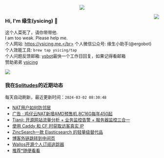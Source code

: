 <p align="center">
    <img align="center" src="https://github-profile-trophy.vercel.app/?username=ysicing&title=Star,Follower,Commit,Issue" style="max-width:100%;">
</p>

<img align="right" src="https://github-readme-stats.vercel.app/api?username=ysicing&show_icons=true&icon_color=805AD5&text_color=718096&bg_color=ffffff&hide_title=true" />


### Hi, I'm 缘生(ysicing) 👋

<!--
**ysicing/ysicing** is a ✨ _special_ ✨ repository because its `README.md` (this file) appears on your GitHub profile.

Here are some ideas to get you started:

- 🔭 I’m currently working on ...
- 🌱 I’m currently learning ...
- 👯 I’m looking to collaborate on ...
- 🤔 I’m looking for help with ...
- 💬 Ask me about ...
- 📫 How to reach me: ...
- 😄 Pronouns: ...
- ⚡ Fun fact: ...
- 🌈 I'm currently working on ... 😎
- 🐳 I’m currently learning go\k8s source code. 😅
- 🤔 I'm thinking about how to make more more money 😁.
- 💬 Ask me about `lao biao`
- 📫 How to reach me: mail [i@ysicing.me](mailto:i@ysicing.me) or blog [ysicing.me](https://ysicing.me) 
- sponsor: [ysicing](https://afdian.net/@ysicing)

-->

这个人菜死了，请你带带他.</br>
I am too weak. Please help me.</br>
个人网站: https://ysicing.me.</br>
个人微信公众号: 缘生小助手(@ergobot)</br>
个人效能工具: `brew tap ysicing/tap`</br>
个人问题反馈邮箱:  [ysbot](mailto:ysbot@12306.work)最快一个工作日回复，如果记得看邮箱</br>
赞助弟弟 [ysicing](https://sponsor.ysicing.net/)

![](https://komarev.com/ghpvc/?username=ysicing&color=green)

<!--events start -->

### 我在[Solitudes](https://ysicing.me)的近期动态

每天自动刷新，最近更新时间：`2024-03-02 08:30:48`

*  [NAT用户如何防邻居](https://ysicing.me/natvps-user-guide/v1)
*  [广告 · 鸡仔云NAT新增AMD预售机,8C16G每年450起](https://ysicing.me/ad/bigchick-ipv6-vps-amd001e/v1)
*  [Tianji: 开源网站流量分析 + 业务监控告警 + 服务器监控三合一](https://ysicing.me/tools/tianji/v1)
*  [使用 Caddy 和 CF 时获取访客真实 IP](https://ysicing.me/caddy-cloudflare-realip/v1)
*  [ZincSearch一款 Elasticsearch 的轻量级替代品](https://ysicing.me/tools/zincsearch/v1)
*  [博客外链跳转到中间页](https://ysicing.me/site-jump-external-link/v1)
*  [Wallos开源个人订阅追踪器](https://ysicing.me/tools/wallos/v1)
*  [推荐*随便看看](https://ysicing.me/random/)


<!--events end -->
